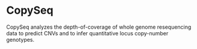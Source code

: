 # CopySeq

CopySeq analyzes the depth-of-coverage of whole genome resequencing data to predict CNVs and to infer quantitative locus copy-number genotypes.
